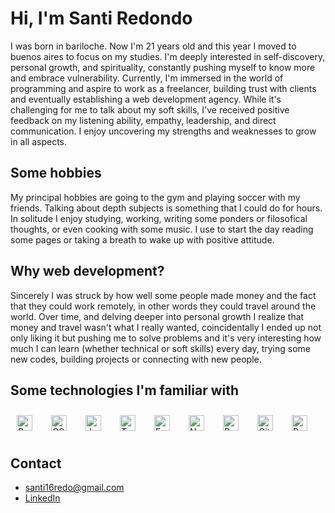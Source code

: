 # Hi, I'm Santi Redondo

I was born in bariloche. Now I'm 21 years old and this year I moved to buenos aires to focus on my studies. I'm deeply interested in self-discovery, personal growth, and spirituality, constantly pushing myself to know more and embrace vulnerability. Currently, I'm immersed in the world of programming and aspire to work as a freelancer, building trust with clients and eventually establishing a web development agency. While it's challenging for me to talk about my soft skills, I've received positive feedback on my listening ability, empathy, leadership, and direct communication. I enjoy uncovering my strengths and weaknesses to grow in all aspects.


## Some hobbies

My principal hobbies are going to the gym and playing soccer with my friends. Talking about depth subjects is something that I could do for hours. In solitude I enjoy studying, working, writing some ponders or filosofical thoughts, or even cooking with some music. I use to start the day reading some pages or taking a breath to wake up with positive attitude.


## Why web development?

Sincerely I was struck by how well some people made money and the fact that they could work remotely, in other words they could travel around the world. Over time, and delving deeper into personal growth I realize that money and travel wasn't what I really wanted, coincidentally I ended up not only liking it but pushing me to solve problems and it's very interesting how much I can learn (whether technical or soft skills) every day, trying some new codes, building projects or connecting with new people.


## Some technologies I'm familiar with

<div style="display: flex; alig-items: flex-start; gap: 10px">  
<a href="https://reactjs.org/" target="_blank"><img style="margin: 10px" src="https://profilinator.rishav.dev/skills-assets/react-original-wordmark.svg" alt="React" height="25" /></a>  
<a href="https://www.w3schools.com/css/" target="_blank"><img style="margin: 10px" src="https://profilinator.rishav.dev/skills-assets/css3-original-wordmark.svg" alt="CSS3" height="25" /></a>  
<a href="https://www.javascript.com/" target="_blank"><img style="margin: 10px" src="https://profilinator.rishav.dev/skills-assets/javascript-original.svg" alt="JavaScript" height="25" /></a>  
<a href="https://www.typescriptlang.org/" target="_blank"><img style="margin: 10px" src="https://profilinator.rishav.dev/skills-assets/typescript-original.svg" alt="TypeScript" height="25" /></a>  
<a href="https://expressjs.com/" target="_blank"><img style="margin: 10px" src="https://profilinator.rishav.dev/skills-assets/express-original-wordmark.svg" alt="Express.js" height="25" /></a>  
<a href="https://nodejs.org/" target="_blank"><img style="margin: 10px" src="https://profilinator.rishav.dev/skills-assets/nodejs-original-wordmark.svg" alt="Node.js" height="25" /></a>  
<a href="https://www.postgresql.org/" target="_blank"><img style="margin: 10px" src="https://profilinator.rishav.dev/skills-assets/postgresql-original-wordmark.svg" alt="PostgreSQL" height="25" /></a>  
<a href="https://github.com/" target="_blank"><img style="margin: 10px" src="https://profilinator.rishav.dev/skills-assets/git-scm-icon.svg" alt="Git" height="25" /></a>  
<a href="https://redux.js.org/" target="_blank"><img style="margin: 10px" src="https://profilinator.rishav.dev/skills-assets/redux-original.svg" alt="Redux" height="25" /></a>  
</div>


## Contact

-    santi16redo@gmail.com
-    [LinkedIn](https://www.linkedin.com/in/santiago-redondo-fullstackdeveloper/)

